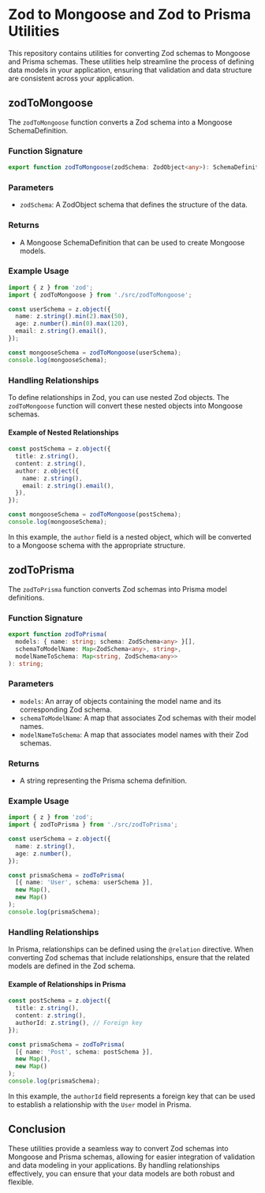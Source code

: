 # Zod to Mongoose and Zod to Prisma Utilities

This repository contains utilities for converting Zod schemas to Mongoose and Prisma schemas. These utilities help streamline the process of defining data models in your application, ensuring that validation and data structure are consistent across your application.

## zodToMongoose

The `zodToMongoose` function converts a Zod schema into a Mongoose SchemaDefinition.

### Function Signature

```typescript
export function zodToMongoose(zodSchema: ZodObject<any>): SchemaDefinition;
```

### Parameters

- `zodSchema`: A ZodObject schema that defines the structure of the data.

### Returns

- A Mongoose SchemaDefinition that can be used to create Mongoose models.

### Example Usage

```typescript
import { z } from 'zod';
import { zodToMongoose } from './src/zodToMongoose';

const userSchema = z.object({
  name: z.string().min(2).max(50),
  age: z.number().min(0).max(120),
  email: z.string().email(),
});

const mongooseSchema = zodToMongoose(userSchema);
console.log(mongooseSchema);
```

### Handling Relationships

To define relationships in Zod, you can use nested Zod objects. The `zodToMongoose` function will convert these nested objects into Mongoose schemas.

#### Example of Nested Relationships

```typescript
const postSchema = z.object({
  title: z.string(),
  content: z.string(),
  author: z.object({
    name: z.string(),
    email: z.string().email(),
  }),
});

const mongooseSchema = zodToMongoose(postSchema);
console.log(mongooseSchema);
```

In this example, the `author` field is a nested object, which will be converted to a Mongoose schema with the appropriate structure.

## zodToPrisma

The `zodToPrisma` function converts Zod schemas into Prisma model definitions.

### Function Signature

```typescript
export function zodToPrisma(
  models: { name: string; schema: ZodSchema<any> }[],
  schemaToModelName: Map<ZodSchema<any>, string>,
  modelNameToSchema: Map<string, ZodSchema<any>>
): string;
```

### Parameters

- `models`: An array of objects containing the model name and its corresponding Zod schema.
- `schemaToModelName`: A map that associates Zod schemas with their model names.
- `modelNameToSchema`: A map that associates model names with their Zod schemas.

### Returns

- A string representing the Prisma schema definition.

### Example Usage

```typescript
import { z } from 'zod';
import { zodToPrisma } from './src/zodToPrisma';

const userSchema = z.object({
  name: z.string(),
  age: z.number(),
});

const prismaSchema = zodToPrisma(
  [{ name: 'User', schema: userSchema }],
  new Map(),
  new Map()
);
console.log(prismaSchema);
```

### Handling Relationships

In Prisma, relationships can be defined using the `@relation` directive. When converting Zod schemas that include relationships, ensure that the related models are defined in the Zod schema.

#### Example of Relationships in Prisma

```typescript
const postSchema = z.object({
  title: z.string(),
  content: z.string(),
  authorId: z.string(), // Foreign key
});

const prismaSchema = zodToPrisma(
  [{ name: 'Post', schema: postSchema }],
  new Map(),
  new Map()
);
console.log(prismaSchema);
```

In this example, the `authorId` field represents a foreign key that can be used to establish a relationship with the `User` model in Prisma.

## Conclusion

These utilities provide a seamless way to convert Zod schemas into Mongoose and Prisma schemas, allowing for easier integration of validation and data modeling in your applications. By handling relationships effectively, you can ensure that your data models are both robust and flexible.
